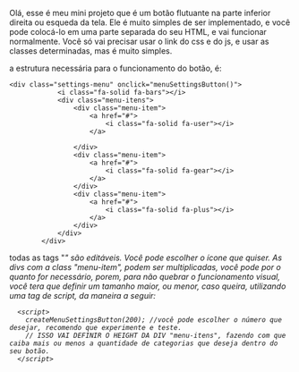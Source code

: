 Olá, esse é meu mini projeto que é um botão flutuante na parte inferior direita ou esqueda da tela. Ele é muito simples de ser implementado, e você pode colocá-lo em uma parte separada do seu HTML, e vai funcionar normalmente. Você só vai precisar usar o link do css e do js, e usar as classes determinadas, mas é muito simples. 



a estrutura necessária para o funcionamento do botão, é: 
```
<div class="settings-menu" onclick="menuSettingsButton()">
            <i class="fa-solid fa-bars"></i>
            <div class="menu-itens">
                <div class="menu-item">
                    <a href="#">
                        <i class="fa-solid fa-user"></i>
                    </a>
                    
                </div>
                <div class="menu-item">
                    <a href="#">
                        <i class="fa-solid fa-gear"></i>
                    </a>
                </div>
                <div class="menu-item">
                    <a href="#">
                        <i class="fa-solid fa-plus"></i>
                    </a>
                </div>
            </div>
        </div>
```

todas as tags "<i class="">" são editáveis. Você pode escolher o ícone que quiser.
As divs com a class "menu-item", podem ser multiplicadas, você pode por o quanto for necessário, porem, para não quebrar o funcionamento visual, você tera que definir um tamanho maior, ou menor, caso queira, utilizando uma tag de script, da maneira a seguir:
  
```
  <script>
    createMenuSettingsButton(200); //você pode escolher o número que desejar, recomendo que experimente e teste.
    // ISSO VAI DEFINIR O HEIGHT DA DIV "menu-itens", fazendo com que caiba mais ou menos a quantidade de categorias que deseja dentro do seu botão.
  </script>
```


